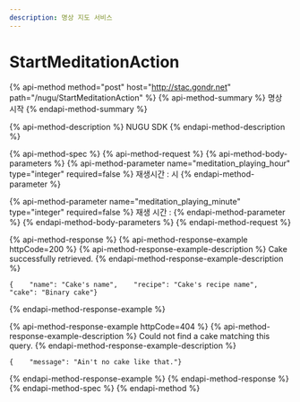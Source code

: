 ```yaml
---
description: 명상 지도 서비스
---
```


# StartMeditationAction

{% api-method method="post" host="http://stac.gondr.net" path="/nugu/StartMeditationAction" %}
{% api-method-summary %}
명상 시작
{% endapi-method-summary %}

{% api-method-description %}
NUGU SDK
{% endapi-method-description %}

{% api-method-spec %}
{% api-method-request %}
{% api-method-body-parameters %}
{% api-method-parameter name="meditation\_playing\_hour" type="integer" required=false %}
재생시간 : 시
{% endapi-method-parameter %}

{% api-method-parameter name="meditation\_playing\_minute" type="integer" required=false %}
재생 시간 : 
{% endapi-method-parameter %}
{% endapi-method-body-parameters %}
{% endapi-method-request %}

{% api-method-response %}
{% api-method-response-example httpCode=200 %}
{% api-method-response-example-description %}
Cake successfully retrieved.
{% endapi-method-response-example-description %}

```
{    "name": "Cake's name",    "recipe": "Cake's recipe name",    "cake": "Binary cake"}
```
{% endapi-method-response-example %}

{% api-method-response-example httpCode=404 %}
{% api-method-response-example-description %}
Could not find a cake matching this query.
{% endapi-method-response-example-description %}

```
{    "message": "Ain't no cake like that."}
```
{% endapi-method-response-example %}
{% endapi-method-response %}
{% endapi-method-spec %}
{% endapi-method %}



